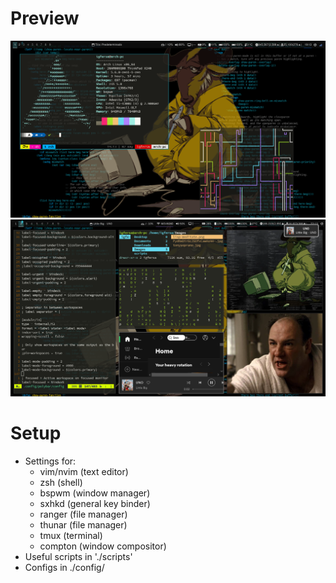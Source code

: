 # Preview
![shot1](pix/screenshot1.png)
![shot2](pix/screenshot2.png)

# Setup

- Settings for:
	- vim/nvim (text editor)
	- zsh (shell)
	- bspwm (window manager)
	- sxhkd (general key binder)
	- ranger (file manager)
	- thunar (file manager)
	- tmux (terminal)
	- compton (window compositor)
- Useful scripts in './scripts'
- Configs in ./config/
